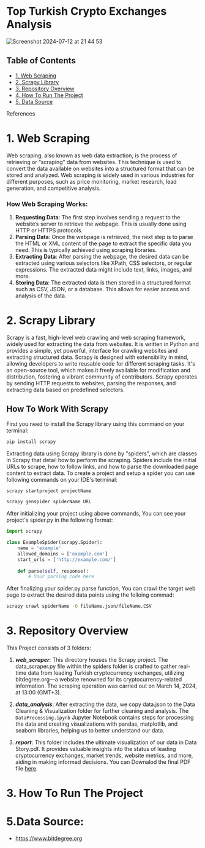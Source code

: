 # Top Turkish Crypto Exchanges Analysis

![Screenshot 2024-07-12 at 21 44 53](https://github.com/user-attachments/assets/7cb0c2fa-c1e7-4a8c-89f9-e9c701a1bfcb)


## Table of Contents
- [1. Web Scraping](#WebScraping)
- [2. Scrapy Library](#Scrapy)
- [3. Repository Overview](#Repository)
- [4. How To Run The Project](#run)
- [5. Data Source](#References)

References

<a name="WebScraping"></a>
# 1. Web Scraping
Web scraping, also known as web data extraction, is the process of retrieving or “scraping” data from websites. This technique is used to convert the data available on websites into a structured format that can be stored and analyzed. Web scraping is widely used in various industries for different purposes, such as price monitoring, market research, lead generation, and competitive analysis.

### How Web Scraping Works:
1. **Requesting Data**: The first step involves sending a request to the website’s server to retrieve the webpage. This is usually done using HTTP or HTTPS protocols.
2. **Parsing Data**: Once the webpage is retrieved, the next step is to parse the HTML or XML content of the page to extract the specific data you need. This is typically achieved using scraping libraries.
3. **Extracting Data**: After parsing the webpage, the desired data can be extracted using various selectors like XPath, CSS selectors, or regular expressions. The extracted data might include text, links, images, and more.
4. **Storing Data**: The extracted data is then stored in a structured format such as CSV, JSON, or a database. This allows for easier access and analysis of the data.


<a name="Scrapy"></a>
# 2. Scrapy Library
Scrapy is a fast, high-level web crawling and web scraping framework, widely used for extracting the data from websites. It is written in Python and provides a simple, yet powerful, interface for crawling websites and extracting structured data. Scrapy is designed with extensibility in mind, allowing developers to write reusable code for different scraping tasks. It's an open-source tool, which makes it freely available for modification and distribution, fostering a vibrant community of contributors. Scrapy operates by sending HTTP requests to websites, parsing the responses, and extracting data based on predefined selectors.

## How To Work With Scrapy
First you need to install the Scrapy library using this command on your terminal:
```sh
pip install scrapy
```

Extracting data using Scrapy library is done by "spiders", which are classes in Scrapy that detail how to perform the scraping. Spiders include the initial URLs to scrape, how to follow links, and how to parse the downloaded page content to extract data. To create a project and setup a spider you can use following commands on your IDE's terminal:
```sh
scrapy startproject projectName
```
```sh
scrapy genspider spiderName URL
```

After initializing your project using above commands, You can see your project's spider.py in the following format:

```python
import scrapy

class ExampleSpider(scrapy.Spider):
    name = 'example'
    allowed_domains = ['example.com']
    start_urls = ['http://example.com/']
    
    def parse(self, response):
        # Your parsing code here
```

After finalizing your spider.py parse function, You can crawl the target web page to extract the desired data points using the folloing commad:
```sh
scrapy crawl spiderName -O fileName.json/fileName.CSV
```


<a name="Repository"></a>
# 3. Repository Overview
This Project consists of 3 folders:

1. ***web_scraper***: This directory houses the Scrapy project. The data_scraper.py file within the spiders folder is crafted to gather real-time data from leading Turkish cryptocurrency exchanges, utilizing bitdegree.org—a website renowned for its cryptocurrency-related information. The scraping operation was carried out on March 14, 2024, at 13:00 (GMT+3). 

2. ***data_analysis***:
After extracting the data, we copy data.json to the Data Cleaning & Visualization folder for further cleaning and analysis. The `DataProcessing.ipynb` Jupyter Notebook contains steps for processing the data and creating visualizations with pandas, matplotlib, and seaborn libraries, helping us to better understand our data.

2. ***report***: This folder includes the ultimate visualization of our data in Data Story.pdf. It provides valuable insights into the status of leading cryptocurrency exchanges, market trends, website metrics, and more, aiding in making informed decisions. You can Downalod the final PDF file [here](https://github.com/user-attachments/files/16198328/Main.Presentation.pptx).

<a name="run"></a>
# 3.  How To Run The Project


<a name="References"></a>
# 5.Data Source:
- https://www.bitdegree.org


